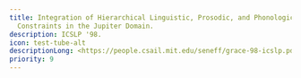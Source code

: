 ```yaml
---
title: Integration of Hierarchical Linguistic, Prosodic, and Phonological
  Constraints in the Jupiter Domain.
description: ICSLP '98.
icon: test-tube-alt
descriptionLong: <https://people.csail.mit.edu/seneff/grace-98-icslp.pdf>
priority: 9
---
```

